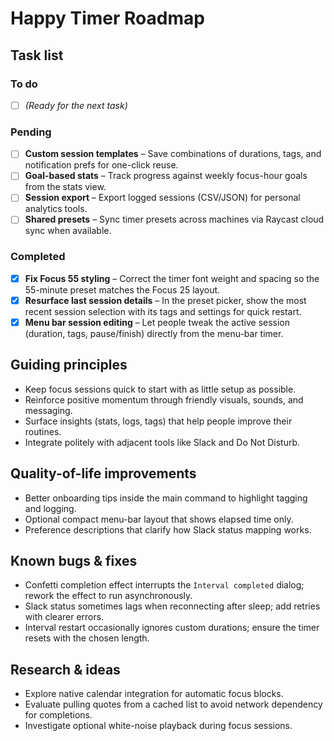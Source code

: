 # Happy Timer Roadmap

## Task list

### To do

- [ ] _(Ready for the next task)_

### Pending

- [ ] **Custom session templates** – Save combinations of durations, tags, and notification prefs for one-click reuse.
- [ ] **Goal-based stats** – Track progress against weekly focus-hour goals from the stats view.
- [ ] **Session export** – Export logged sessions (CSV/JSON) for personal analytics tools.
- [ ] **Shared presets** – Sync timer presets across machines via Raycast cloud sync when available.

### Completed

- [x] **Fix Focus 55 styling** – Correct the timer font weight and spacing so the 55-minute preset matches the Focus 25 layout.
- [x] **Resurface last session details** – In the preset picker, show the most recent session selection with its tags and settings for quick restart.
- [x] **Menu bar session editing** – Let people tweak the active session (duration, tags, pause/finish) directly from the menu-bar timer.

## Guiding principles

- Keep focus sessions quick to start with as little setup as possible.
- Reinforce positive momentum through friendly visuals, sounds, and messaging.
- Surface insights (stats, logs, tags) that help people improve their routines.
- Integrate politely with adjacent tools like Slack and Do Not Disturb.

## Quality-of-life improvements

- Better onboarding tips inside the main command to highlight tagging and logging.
- Optional compact menu-bar layout that shows elapsed time only.
- Preference descriptions that clarify how Slack status mapping works.

## Known bugs & fixes

- Confetti completion effect interrupts the `Interval completed` dialog; rework the effect to run asynchronously.
- Slack status sometimes lags when reconnecting after sleep; add retries with clearer errors.
- Interval restart occasionally ignores custom durations; ensure the timer resets with the chosen length.

## Research & ideas

- Explore native calendar integration for automatic focus blocks.
- Evaluate pulling quotes from a cached list to avoid network dependency for completions.
- Investigate optional white-noise playback during focus sessions.
